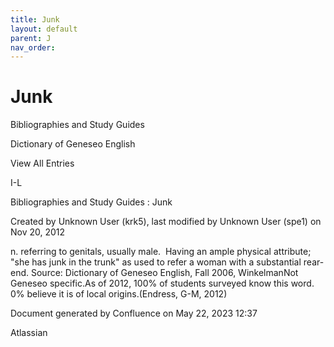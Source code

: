 ```yaml
---
title: Junk
layout: default
parent: J
nav_order:
---
```


# Junk

Bibliographies and Study Guides

Dictionary of Geneseo English

View All Entries

I-L

Bibliographies and Study Guides : Junk

Created by  Unknown User (krk5), last modified by  Unknown User (spe1) on Nov 20, 2012

n. referring to genitals, usually male.  Having an ample physical attribute; &quot;she has junk in the trunk&quot; as used to refer a woman with a substantial rear-end. Source: Dictionary of Geneseo English, Fall 2006, WinkelmanNot Geneseo specific.As of 2012, 100% of students surveyed know this word. 0% believe it is of local origins.(Endress, G-M, 2012)

Document generated by Confluence on May 22, 2023 12:37

Atlassian
